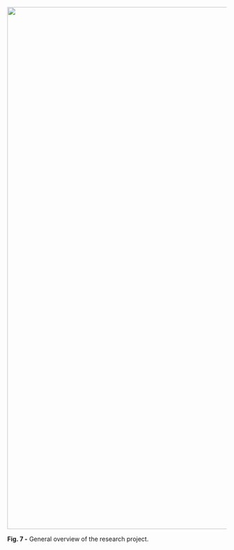 <p align="center">
<img src="https://user-images.githubusercontent.com/49490001/115523501-68f66a00-a28d-11eb-88e9-dd5bf2942be5.png" width="1200">
<div id="fig-caption">
<b>Fig. 7 -</b> General overview of the research project.
</div>
